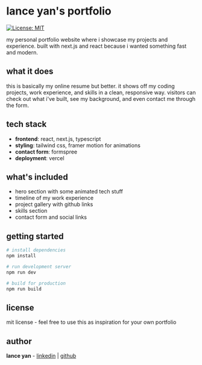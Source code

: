 # lance yan's portfolio

[![License: MIT](https://img.shields.io/badge/License-MIT-yellow.svg)](https://opensource.org/licenses/MIT)

my personal portfolio website where i showcase my projects and experience. built with next.js and react because i wanted something fast and modern.

## what it does

this is basically my online resume but better. it shows off my coding projects, work experience, and skills in a clean, responsive way. visitors can check out what i've built, see my background, and even contact me through the form.

## tech stack

- **frontend**: react, next.js, typescript
- **styling**: tailwind css, framer motion for animations
- **contact form**: formspree
- **deployment**: vercel

## what's included

- hero section with some animated tech stuff
- timeline of my work experience
- project gallery with github links
- skills section
- contact form and social links

## getting started

```bash
# install dependencies
npm install

# run development server
npm run dev

# build for production
npm run build
```

## license

mit license - feel free to use this as inspiration for your own portfolio

## author

**lance yan** - [linkedin](https://www.linkedin.com/in/lance-yan/) | [github](https://github.com/lance116)